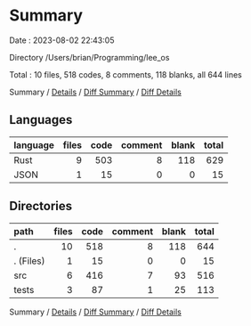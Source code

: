 # Summary

Date : 2023-08-02 22:43:05

Directory /Users/brian/Programming/lee_os

Total : 10 files,  518 codes, 8 comments, 118 blanks, all 644 lines

Summary / [Details](details.md) / [Diff Summary](diff.md) / [Diff Details](diff-details.md)

## Languages
| language | files | code | comment | blank | total |
| :--- | ---: | ---: | ---: | ---: | ---: |
| Rust | 9 | 503 | 8 | 118 | 629 |
| JSON | 1 | 15 | 0 | 0 | 15 |

## Directories
| path | files | code | comment | blank | total |
| :--- | ---: | ---: | ---: | ---: | ---: |
| . | 10 | 518 | 8 | 118 | 644 |
| . (Files) | 1 | 15 | 0 | 0 | 15 |
| src | 6 | 416 | 7 | 93 | 516 |
| tests | 3 | 87 | 1 | 25 | 113 |

Summary / [Details](details.md) / [Diff Summary](diff.md) / [Diff Details](diff-details.md)